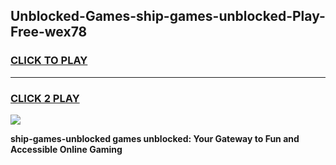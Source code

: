 
## Unblocked-Games-ship-games-unblocked-Play-Free-wex78
<h3>
<a href="https://premium76.site?title=ship-games-unblocked&ref=20A">CLICK TO PLAY</a></h3>
<hr>

<h3>
<a href="https://premium76.site?title=ship-games-unblocked&ref=20A">CLICK 2 PLAY</a>
  
</h3>

<a href="https://premium76.site?title=ship-games-unblocked&ref=20A"><img src="https://clearcache.store/games.png"></a>


**ship-games-unblocked games unblocked: Your Gateway to Fun and Accessible Online Gaming**
